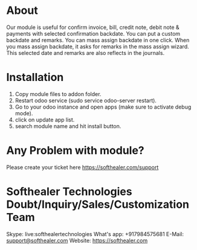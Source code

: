 
About
============
Our module is useful for confirm invoice, bill, credit note, debit note & payments with selected confirmation backdate. You can put a custom backdate and remarks. You can mass assign backdate in one click. When you mass assign backdate, it asks for remarks in the mass assign wizard. This selected date and remarks are also reflects in the journals.


Installation
============
1) Copy module files to addon folder.
2) Restart odoo service (sudo service odoo-server restart).
3) Go to your odoo instance and open apps (make sure to activate debug mode).
4) click on update app list.
5) search module name and hit install button.

Any Problem with module?
=====================================
Please create your ticket here https://softhealer.com/support

Softhealer Technologies Doubt/Inquiry/Sales/Customization Team
=====================================
Skype: live:softhealertechnologies
What's app: +917984575681
E-Mail: support@softhealer.com
Website: https://softhealer.com
